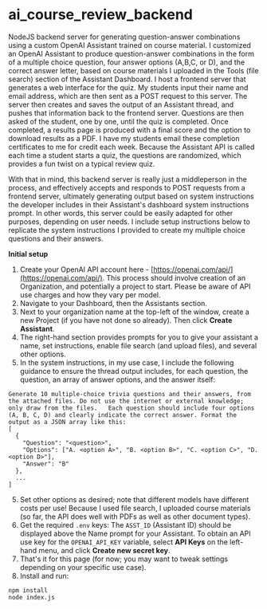 # ai_course_review_backend
NodeJS backend server for generating question-answer combinations using a custom OpenAI Assistant trained on course material. I customized an OpenAI Assistant to produce question-answer combinations in the form of a multiple choice question, four answer options (A,B,C, or D), and the correct answer letter, based on course materials I uploaded in the Tools (file search) section of the Assistant Dashboard. I host a frontend server that generates a web interface for the quiz. My students input their name and email address, which are then sent as a POST request to this server. The server then creates and saves the output of an Assistant thread, and pushes that information back to the frontend server. Questions are then asked of the student, one by one, until the quiz is completed. Once completed, a results page is produced with a final score and the option to download results as a PDF. I have my students email these completion certificates to me for credit each week. Because the Assistant API is called each time a student starts a quiz, the questions are randomized, which provides a fun twist on a typical review quiz. 

With that in mind, this backend server is really just a middleperson in the process, and effectively accepts and responds to POST requests from a frontend server, ultimately generating output based on system instructions the developer includes in their Assistant's dashboard system instructions prompt. In other words, this server could be easily adapted for other purposes, depending on user needs. I include setup instructions below to replicate the system instructions I provided to create my multiple choice questions and their answers. 

**Initial setup**

1. Create your OpenAI API account here - [https://openai.com/api/](https://openai.com/api/). This process should involve creation of an Organization, and potentially a project to start. Please be aware of API use charges and how they vary per model. 
2. Navigate to your Dashboard, then the Assistants section.
3. Next to your organization name at the top-left of the window, create a new Project (if you have not done so already). Then click **Create Assistant**.
4. The right-hand section provides prompts for you to give your assistant a name, set instructions, enable file search (and upload files), and several other options. 
5. In the system instructions, in my use case, I include the following guidance to ensure the thread output includes, for each question, the question, an array of answer options, and the answer itself:
```
Generate 10 multiple-choice trivia questions and their answers, from the attached files. Do not use the internet or external knowledge; only draw from the files.   Each question should include four options (A, B, C, D) and clearly indicate the correct answer. Format the output as a JSON array like this:
[
  {
    "Question": "<question>",
    "Options": ["A. <option A>", "B. <option B>", "C. <option C>", "D. <option D>"],
    "Answer": "B"
  },
  ...
]
```
5. Set other options as desired; note that different models have different costs per use! Because I used file search, I uploaded course materials (so far, the API does well with PDFs as well as other document types). 
6. Get the required `.env` keys: The `ASST_ID` (Assistant ID) should be displayed above the Name prompt for your Assistant. To obtain an API use key for the `OPENAI_API_KEY` variable, select **API Keys** on the left-hand menu, and click **Create new secret key**. 
7. That's it for this page (for now; you may want to tweak settings depending on your specific use case). 
8. Install and run:
```
npm install
node index.js
```
